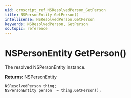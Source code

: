```yaml
---
uid: crmscript_ref_NSResolvedPerson_GetPerson
title: NSPersonEntity GetPerson()
intellisense: NSResolvedPerson.GetPerson
keywords: NSResolvedPerson, GetPerson
so.topic: reference
---
```


# NSPersonEntity GetPerson()

The resolved NSPersonEntity instance.

**Returns:** NSPersonEntity

```crmscript
NSResolvedPerson thing;
NSPersonEntity person  = thing.GetPerson();
```

